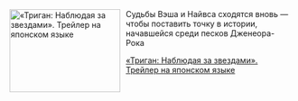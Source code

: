 <!--2025-10-28 11:00:49-->
<div class="yb">
  <div class="rss kino_kino"><a href="https://www.kino-teatr.ru/video/54527/" title="«Триган: Наблюдая за звездами». Трейлер на японском языке"><img src="https://www.kino-teatr.ru/video/7/2/54527/poster.jpg" width="196" height="147" align="left" hspace="5" style="margin: 0px 10px 0px 5px" alt="«Триган: Наблюдая за звездами». Трейлер на японском языке"/></a>Судьбы Вэша и Найвса сходятся вновь — чтобы поставить точку в истории, начавшейся среди песков Дженеора-Рока <p class="titl"><a href="https://www.kino-teatr.ru/video/54527/">«Триган: Наблюдая за звездами». Трейлер на японском языке</a></p></div>
</div>
